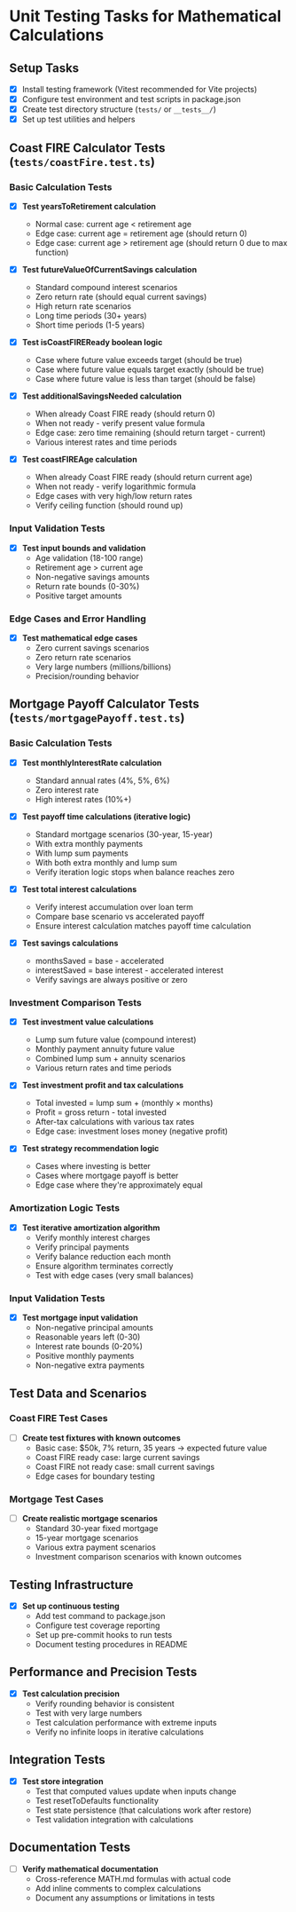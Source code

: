 # Unit Testing Tasks for Mathematical Calculations

## Setup Tasks
- [x] Install testing framework (Vitest recommended for Vite projects)
- [x] Configure test environment and test scripts in package.json
- [x] Create test directory structure (`tests/` or `__tests__/`)
- [x] Set up test utilities and helpers

## Coast FIRE Calculator Tests (`tests/coastFire.test.ts`)

### Basic Calculation Tests
- [x] **Test yearsToRetirement calculation**
  - Normal case: current age < retirement age
  - Edge case: current age = retirement age (should return 0)
  - Edge case: current age > retirement age (should return 0 due to max function)

- [x] **Test futureValueOfCurrentSavings calculation**
  - Standard compound interest scenarios
  - Zero return rate (should equal current savings)
  - High return rate scenarios
  - Long time periods (30+ years)
  - Short time periods (1-5 years)

- [x] **Test isCoastFIREReady boolean logic**
  - Case where future value exceeds target (should be true)
  - Case where future value equals target exactly (should be true)
  - Case where future value is less than target (should be false)

- [x] **Test additionalSavingsNeeded calculation**
  - When already Coast FIRE ready (should return 0)
  - When not ready - verify present value formula
  - Edge case: zero time remaining (should return target - current)
  - Various interest rates and time periods

- [x] **Test coastFIREAge calculation**
  - When already Coast FIRE ready (should return current age)
  - When not ready - verify logarithmic formula
  - Edge cases with very high/low return rates
  - Verify ceiling function (should round up)

### Input Validation Tests
- [x] **Test input bounds and validation**
  - Age validation (18-100 range)
  - Retirement age > current age
  - Non-negative savings amounts
  - Return rate bounds (0-30%)
  - Positive target amounts

### Edge Cases and Error Handling
- [x] **Test mathematical edge cases**
  - Zero current savings scenarios  
  - Zero return rate scenarios
  - Very large numbers (millions/billions)
  - Precision/rounding behavior

## Mortgage Payoff Calculator Tests (`tests/mortgagePayoff.test.ts`)

### Basic Calculation Tests
- [x] **Test monthlyInterestRate calculation**
  - Standard annual rates (4%, 5%, 6%)
  - Zero interest rate
  - High interest rates (10%+)

- [x] **Test payoff time calculations (iterative logic)**
  - Standard mortgage scenarios (30-year, 15-year)
  - With extra monthly payments
  - With lump sum payments
  - With both extra monthly and lump sum
  - Verify iteration logic stops when balance reaches zero

- [x] **Test total interest calculations**
  - Verify interest accumulation over loan term
  - Compare base scenario vs accelerated payoff
  - Ensure interest calculation matches payoff time calculation

- [x] **Test savings calculations**
  - monthsSaved = base - accelerated
  - interestSaved = base interest - accelerated interest
  - Verify savings are always positive or zero

### Investment Comparison Tests
- [x] **Test investment value calculations**
  - Lump sum future value (compound interest)
  - Monthly payment annuity future value
  - Combined lump sum + annuity scenarios
  - Various return rates and time periods

- [x] **Test investment profit and tax calculations**
  - Total invested = lump sum + (monthly × months)
  - Profit = gross return - total invested
  - After-tax calculations with various tax rates
  - Edge case: investment loses money (negative profit)

- [x] **Test strategy recommendation logic**
  - Cases where investing is better
  - Cases where mortgage payoff is better
  - Edge case where they're approximately equal

### Amortization Logic Tests
- [x] **Test iterative amortization algorithm**
  - Verify monthly interest charges
  - Verify principal payments
  - Verify balance reduction each month
  - Ensure algorithm terminates correctly
  - Test with edge cases (very small balances)

### Input Validation Tests
- [x] **Test mortgage input validation**
  - Non-negative principal amounts
  - Reasonable years left (0-30)
  - Interest rate bounds (0-20%)
  - Positive monthly payments
  - Non-negative extra payments

## Test Data and Scenarios

### Coast FIRE Test Cases
- [ ] **Create test fixtures with known outcomes**
  - Basic case: $50k, 7% return, 35 years → expected future value
  - Coast FIRE ready case: large current savings
  - Coast FIRE not ready case: small current savings
  - Edge cases for boundary testing

### Mortgage Test Cases  
- [ ] **Create realistic mortgage scenarios**
  - Standard 30-year fixed mortgage
  - 15-year mortgage scenarios
  - Various extra payment scenarios
  - Investment comparison scenarios with known outcomes

## Testing Infrastructure
- [x] **Set up continuous testing**
  - Add test command to package.json
  - Configure test coverage reporting
  - Set up pre-commit hooks to run tests
  - Document testing procedures in README

## Performance and Precision Tests
- [x] **Test calculation precision**
  - Verify rounding behavior is consistent
  - Test with very large numbers
  - Test calculation performance with extreme inputs
  - Verify no infinite loops in iterative calculations

## Integration Tests
- [x] **Test store integration**
  - Test that computed values update when inputs change
  - Test resetToDefaults functionality
  - Test state persistence (that calculations work after restore)
  - Test validation integration with calculations

## Documentation Tests
- [ ] **Verify mathematical documentation**
  - Cross-reference MATH.md formulas with actual code
  - Add inline comments to complex calculations
  - Document any assumptions or limitations in tests
